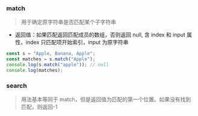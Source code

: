 ### match

> 用于确定原字符串是否匹配某个子字符串

- 返回值：如果匹配返回匹配成员的数组，否则返回 null, 含 index 和 input 属性，index 只匹配项开始索引，input 为原字符串

```js
const s = "Apple, Banana, Apple";
const matches = s.match("Apple");
console.log(s.match("apple")); // null
console.log(matches);
```

### search

> 用法基本等同于 match，但是返回值为匹配的第一个位置。如果没有找到匹配，则返回-1
